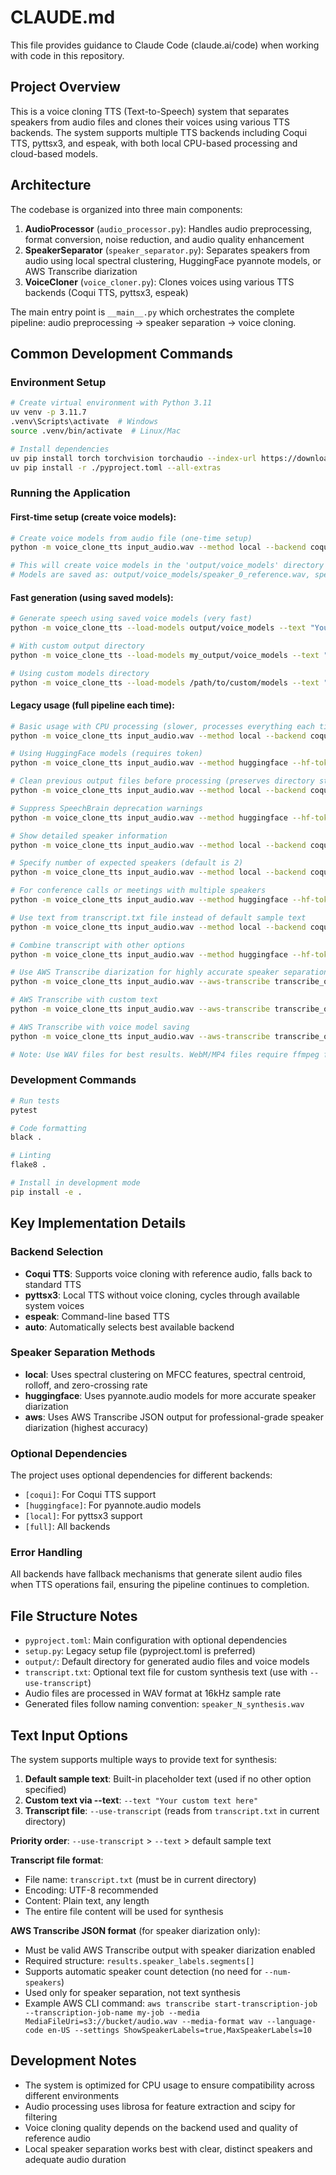 # CLAUDE.md

This file provides guidance to Claude Code (claude.ai/code) when working with code in this repository.

## Project Overview

This is a voice cloning TTS (Text-to-Speech) system that separates speakers from audio files and clones their voices using various TTS backends. The system supports multiple TTS backends including Coqui TTS, pyttsx3, and espeak, with both local CPU-based processing and cloud-based models.

## Architecture

The codebase is organized into three main components:

1. **AudioProcessor** (`audio_processor.py`): Handles audio preprocessing, format conversion, noise reduction, and audio quality enhancement
2. **SpeakerSeparator** (`speaker_separator.py`): Separates speakers from audio using local spectral clustering, HuggingFace pyannote models, or AWS Transcribe diarization
3. **VoiceCloner** (`voice_cloner.py`): Clones voices using various TTS backends (Coqui TTS, pyttsx3, espeak)

The main entry point is `__main__.py` which orchestrates the complete pipeline: audio preprocessing → speaker separation → voice cloning.

## Common Development Commands

### Environment Setup
```bash
# Create virtual environment with Python 3.11
uv venv -p 3.11.7
.venv\Scripts\activate  # Windows
source .venv/bin/activate  # Linux/Mac

# Install dependencies
uv pip install torch torchvision torchaudio --index-url https://download.pytorch.org/whl/cpu
uv pip install -r ./pyproject.toml --all-extras
```

### Running the Application

#### First-time setup (create voice models):
```bash
# Create voice models from audio file (one-time setup)
python -m voice_clone_tts input_audio.wav --method local --backend coqui --use-cpu --save-models

# This will create voice models in the 'output/voice_models' directory
# Models are saved as: output/voice_models/speaker_0_reference.wav, speaker_0_metadata.json, etc.
```

#### Fast generation (using saved models):
```bash
# Generate speech using saved voice models (very fast)
python -m voice_clone_tts --load-models output/voice_models --text "Your new text here" --backend coqui --use-cpu

# With custom output directory
python -m voice_clone_tts --load-models my_output/voice_models --text "Hello world" --output-dir my_output --backend coqui --use-cpu

# Using custom models directory
python -m voice_clone_tts --load-models /path/to/custom/models --text "Your text" --backend coqui --use-cpu
```

#### Legacy usage (full pipeline each time):
```bash
# Basic usage with CPU processing (slower, processes everything each time)
python -m voice_clone_tts input_audio.wav --method local --backend coqui --use-cpu

# Using HuggingFace models (requires token)
python -m voice_clone_tts input_audio.wav --method huggingface --hf-token YOUR_TOKEN --backend coqui

# Clean previous output files before processing (preserves directory structure)
python -m voice_clone_tts input_audio.wav --method local --backend coqui --use-cpu --clean

# Suppress SpeechBrain deprecation warnings
python -m voice_clone_tts input_audio.wav --method huggingface --hf-token YOUR_TOKEN --backend coqui --suppress-warnings

# Show detailed speaker information
python -m voice_clone_tts input_audio.wav --method local --backend coqui --use-cpu --show-speaker-info

# Specify number of expected speakers (default is 2)
python -m voice_clone_tts input_audio.wav --method local --backend coqui --use-cpu --num-speakers 3

# For conference calls or meetings with multiple speakers
python -m voice_clone_tts input_audio.wav --method huggingface --hf-token YOUR_TOKEN --backend coqui --num-speakers 5

# Use text from transcript.txt file instead of default sample text
python -m voice_clone_tts input_audio.wav --method local --backend coqui --use-cpu --use-transcript

# Combine transcript with other options
python -m voice_clone_tts input_audio.wav --method huggingface --hf-token YOUR_TOKEN --backend coqui --use-transcript --num-speakers 3

# Use AWS Transcribe diarization for highly accurate speaker separation
python -m voice_clone_tts input_audio.wav --aws-transcribe transcribe_output.json --backend coqui --use-cpu

# AWS Transcribe with custom text
python -m voice_clone_tts input_audio.wav --aws-transcribe transcribe_output.json --text "Your custom text here" --backend coqui --use-cpu

# AWS Transcribe with voice model saving
python -m voice_clone_tts input_audio.wav --aws-transcribe transcribe_output.json --backend coqui --use-cpu --save-models

# Note: Use WAV files for best results. WebM/MP4 files require ffmpeg for conversion
```

### Development Commands
```bash
# Run tests
pytest

# Code formatting
black .

# Linting
flake8 .

# Install in development mode
pip install -e .
```

## Key Implementation Details

### Backend Selection
- **Coqui TTS**: Supports voice cloning with reference audio, falls back to standard TTS
- **pyttsx3**: Local TTS without voice cloning, cycles through available system voices
- **espeak**: Command-line based TTS
- **auto**: Automatically selects best available backend

### Speaker Separation Methods
- **local**: Uses spectral clustering on MFCC features, spectral centroid, rolloff, and zero-crossing rate
- **huggingface**: Uses pyannote.audio models for more accurate speaker diarization
- **aws**: Uses AWS Transcribe JSON output for professional-grade speaker diarization (highest accuracy)

### Optional Dependencies
The project uses optional dependencies for different backends:
- `[coqui]`: For Coqui TTS support
- `[huggingface]`: For pyannote.audio models
- `[local]`: For pyttsx3 support
- `[full]`: All backends

### Error Handling
All backends have fallback mechanisms that generate silent audio files when TTS operations fail, ensuring the pipeline continues to completion.

## File Structure Notes

- `pyproject.toml`: Main configuration with optional dependencies
- `setup.py`: Legacy setup file (pyproject.toml is preferred)
- `output/`: Default directory for generated audio files and voice models
- `transcript.txt`: Optional text file for custom synthesis text (use with `--use-transcript`)
- Audio files are processed in WAV format at 16kHz sample rate
- Generated files follow naming convention: `speaker_N_synthesis.wav`

## Text Input Options

The system supports multiple ways to provide text for synthesis:

1. **Default sample text**: Built-in placeholder text (used if no other option specified)
2. **Custom text via --text**: `--text "Your custom text here"`
3. **Transcript file**: `--use-transcript` (reads from `transcript.txt` in current directory)

**Priority order**: `--use-transcript` > `--text` > default sample text

**Transcript file format**:
- File name: `transcript.txt` (must be in current directory)
- Encoding: UTF-8 recommended
- Content: Plain text, any length
- The entire file content will be used for synthesis

**AWS Transcribe JSON format** (for speaker diarization only):
- Must be valid AWS Transcribe output with speaker diarization enabled
- Required structure: `results.speaker_labels.segments[]`
- Supports automatic speaker count detection (no need for `--num-speakers`)
- Used only for speaker separation, not text synthesis
- Example AWS CLI command: `aws transcribe start-transcription-job --transcription-job-name my-job --media MediaFileUri=s3://bucket/audio.wav --media-format wav --language-code en-US --settings ShowSpeakerLabels=true,MaxSpeakerLabels=10`

## Development Notes

- The system is optimized for CPU usage to ensure compatibility across different environments
- Audio processing uses librosa for feature extraction and scipy for filtering
- Voice cloning quality depends on the backend used and quality of reference audio
- Local speaker separation works best with clear, distinct speakers and adequate audio duration